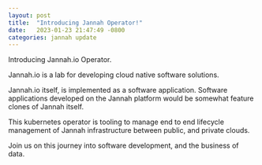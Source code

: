 ```yaml
---
layout: post
title:  "Introducing Jannah Operator!"
date:   2023-01-23 21:47:49 -0800
categories: jannah update
---
```

Introducing Jannah.io Operator.  

Jannah.io is a lab for developing cloud native software solutions. 

Jannah.io itself, is implemented as a software application.  Software applications developed
on the Jannah platform would be somewhat feature clones of Jannah itself.

This  kubernetes operator is tooling to manage end to end 
lifecycle management of Jannah infrastructure between public, and 
private clouds.

Join us on this journey into software development, and the business of data.

[Docker Desktop]: https://desktop.docker.com/mac/main/arm64/Docker.dmg?utm_source=docker&utm_medium=webreferral&utm_campaign=dd-smartbutton&utm_location=module
[jannah-operator]: https://github.com/jannahio/operator
[jannah-organization]: https://github.com/jannahio
[laptop-provisioning]: https://github.com/jannahio/operator/ansible/roles/jannahio.day1day2/tasks/laptop_provisioning/
[IntelliJ IDE]: https://download.jetbrains.com/idea/ideaIC-2022.3.2-aarch64.dmg?_gl=1*1m2uf1n*_ga*MTU0NTQ0NDIwMS4xNjc1NDQ4MDAy*_ga_9J976DJZ68*MTY3NTQ0ODAwMS4xLjEuMTY3NTQ0ODEyOS4wLjAuMA..&_ga=2.260209485.1373883433.1675448002-1545444201.1675448002
[VS Code IDE]: https://az764295.vo.msecnd.net/stable/e2816fe719a4026ffa1ee0189dc89bdfdbafb164/VSCode-darwin-universal.zip
[Google Chrome]: https://dl.google.com/chrome/mac/universal/stable/GGRO/googlechrome.dmg
[Docker Desktop]: https://desktop.docker.com/mac/main/arm64/Docker.dmg?utm_source=docker&utm_medium=webreferral&utm_campaign=dd-smartbutton&utm_location=module
[Molecule Configuration]: https://molecule.readthedocs.io/en/latest/configuration.html
[Jannah Get Start]: /boot/
